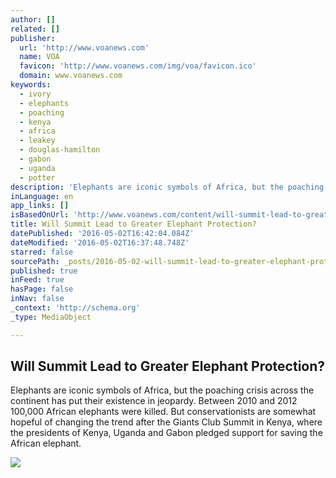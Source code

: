 ```yaml
---
author: []
related: []
publisher:
  url: 'http://www.voanews.com'
  name: VOA
  favicon: 'http://www.voanews.com/img/voa/favicon.ico'
  domain: www.voanews.com
keywords:
  - ivory
  - elephants
  - poaching
  - kenya
  - africa
  - leakey
  - douglas-hamilton
  - gabon
  - uganda
  - potter
description: 'Elephants are iconic symbols of Africa, but the poaching crisis across the continent has put their existence in jeopardy. Between 2010 and 2012 100,000 African elephants were killed. But conservationists are somewhat hopeful of changing the trend after the Giants Club Summit in Kenya, where the presidents of Kenya, Uganda and Gabon pledged support for saving the African elephant.'
inLanguage: en
app_links: []
isBasedOnUrl: 'http://www.voanews.com/content/will-summit-lead-to-greater-elephant-protection/3311736.html'
title: Will Summit Lead to Greater Elephant Protection?
datePublished: '2016-05-02T16:42:04.084Z'
dateModified: '2016-05-02T16:37:48.748Z'
starred: false
sourcePath: _posts/2016-05-02-will-summit-lead-to-greater-elephant-protection.md
published: true
inFeed: true
hasPage: false
inNav: false
_context: 'http://schema.org'
_type: MediaObject

---
```

<article style=""><h1>Will Summit Lead to Greater Elephant Protection?</h1><p>Elephants are iconic symbols of Africa, but the poaching crisis across the continent has put their existence in jeopardy. Between 2010 and 2012 100,000 African elephants were killed. But conservationists are somewhat hopeful of changing the trend after the Giants Club Summit in Kenya, where the presidents of Kenya, Uganda and Gabon pledged support for saving the African elephant.</p><img src="http://gdb.voanews.com/D722F758-523E-4C65-8963-8167B4C51E16_cx0_cy5_cw0_mw1024_mh1024_s.jpg" /></article>